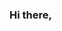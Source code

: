 ### Hi there,



<!--
**mreinke1/mreinke1** is a ✨ _special_ ✨ repository because its `README.md` (this file) appears on your GitHub profile.

![](https://visitor-badge.laobi.icu/badge?page_id=mreinke1.mreinke1)
![Top Langs](https://github-readme-stats.vercel.app/api/top-langs/?username=mreinke1&theme=dark)

